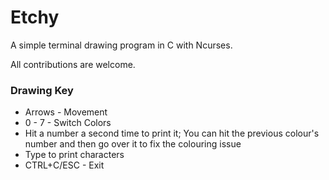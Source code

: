 Etchy
======
A simple terminal drawing program in C with Ncurses.

All contributions are welcome.

### Drawing Key
* Arrows - Movement
* 0 - 7 - Switch Colors
* Hit a number a second time to print it; You can hit the previous colour's number and then go over it to fix the colouring issue
* Type to print characters
* CTRL+C/ESC - Exit
